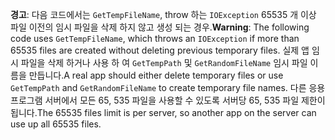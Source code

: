 <span data-ttu-id="22df7-101">**경고**: 다음 코드에서는 `GetTempFileName`, throw 하는 `IOException` 65535 개 이상 파일 이전의 임시 파일을 삭제 하지 않고 생성 되는 경우.</span><span class="sxs-lookup"><span data-stu-id="22df7-101">**Warning**: The following code uses `GetTempFileName`, which throws an `IOException` if more than 65535 files are created without deleting previous temporary files.</span></span> <span data-ttu-id="22df7-102">실제 앱 임시 파일을 삭제 하거나 사용 하 여 `GetTempPath` 및 `GetRandomFileName` 임시 파일 이름을 만듭니다.</span><span class="sxs-lookup"><span data-stu-id="22df7-102">A real app should either delete temporary files or use `GetTempPath` and `GetRandomFileName` to create temporary file names.</span></span> <span data-ttu-id="22df7-103">다른 응용 프로그램 서버에서 모든 65, 535 파일을 사용할 수 있도록 서버당 65, 535 파일 제한이 됩니다.</span><span class="sxs-lookup"><span data-stu-id="22df7-103">The 65535 files limit is per server, so another app on the server can use up all 65535 files.</span></span> 
